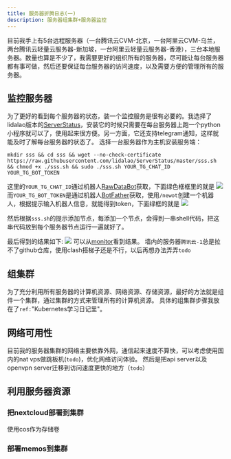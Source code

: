 ```yaml
---
title: 服务器折腾日志(一)
description: 服务器组集群+服务器监控
---
```

目前我手上有5台远程服务器（一台腾讯云CVM-北京，一台阿里云CVM-乌兰，两台腾讯云轻量云服务器-新加坡，一台阿里云轻量云服务器-香港），三台本地服务器。数量也算是不少了，我需要更好的组织所有的服务器，尽可能让每台服务器都有事可做，然后还要保证每台服务器的访问速度，以及需要方便的管理所有的服务器。

## 监控服务器
为了更好的看到每个服务器的状态，装一个监控服务是很有必要的。我选择了lidalao版本的[ServerStatus](https://github.com/lidalao/ServerStatus)，安装它的时候只需要在每台服务器上跑一个python小程序就可以了，使用起来很方便。另一方面，它还支持telegram通知，这样就能及时了解每台服务器的状态了。
选择一台服务器作为主机安装服务端：
```shell
mkdir sss && cd sss && wget --no-check-certificate https://raw.githubusercontent.com/lidalao/ServerStatus/master/sss.sh && chmod +x ./sss.sh && sudo ./sss.sh YOUR_TG_CHAT_ID YOUR_TG_BOT_TOKEN
```
这里的`YOUR_TG_CHAT_ID`通过机器人[RawDataBot](https://t.me/RawDataBot)获取，下面绿色框框里的就是
![](https://picture-bed-1301848969.cos.ap-shanghai.myqcloud.com/20230225195054.png)
而`YOUR_TG_BOT_TOKEN`是通过机器人[BotFather](https://t.me/BotFather)获取，使用`/newot`创建一个机器人，根据提示输入机器人信息，就能得到token，下面绿框的就是
![](https://picture-bed-1301848969.cos.ap-shanghai.myqcloud.com/20230225195350.png)

然后根据`sss.sh`的提示添加节点，每添加一个节点，会得到一串shell代码，把这串代码放到每个服务器节点运行一遍就好了。

最后得到的结果如下:
![](https://picture-bed-1301848969.cos.ap-shanghai.myqcloud.com/20230225195526.png)
可以从[monitor](https://monitor.ankh.host)看到结果。
墙内的服务器`腾讯云-1`总是拉不了github仓库，使用clash搭梯子还是不行，以后再想办法弄弄`todo`


## 组集群
为了充分利用所有服务器的计算机资源、网络资源、存储资源，最好的方法就是组件一个集群，通过集群的方式来管理所有的计算机资源。
具体的组集群步骤我放在了`ref:`"Kubernetes学习日记里"。


## 网络可用性
目前我的服务器集群的网络主要依靠外网，通信起来速度不算快，可以考虑使用国内的nat vps做跳板机(`todo`)，优化网络访问体验。
然后是把api server以及openvpn server迁移到访问速度更快的地方（`todo`）
 
 

## 利用服务器资源
### 把nextcloud部署到集群
使用cos作为存储卷


### 部署memos到集群